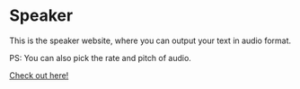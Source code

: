 # Speaker
This is the speaker website, where you can output your text in audio format.


PS: You can also pick the rate and pitch of audio.

<a href="">Check out here!</a>